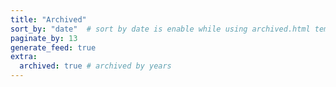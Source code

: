 ```yaml
---
title: "Archived"
sort_by: "date"  # sort by date is enable while using archived.html template
paginate_by: 13
generate_feed: true
extra:
  archived: true # archived by years
---
```

